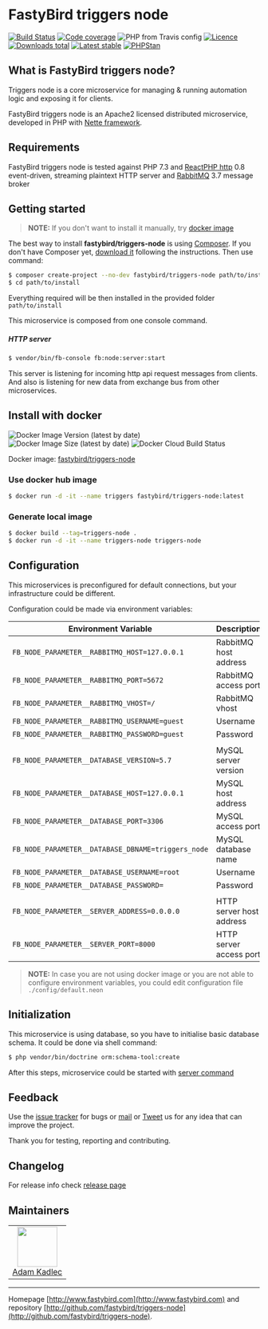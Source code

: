 # FastyBird triggers node

[![Build Status](https://img.shields.io/travis/FastyBird/triggers-node.svg?style=flat-square)](https://travis-ci.org/FastyBird/triggers-node)
[![Code coverage](https://img.shields.io/coveralls/FastyBird/triggers-node.svg?style=flat-square)](https://coveralls.io/r/FastyBird/triggers-node)
![PHP from Travis config](https://img.shields.io/travis/php-v/fastybird/triggers-node?style=flat-square)
[![Licence](https://img.shields.io/packagist/l/FastyBird/triggers-node.svg?style=flat-square)](https://packagist.org/packages/FastyBird/triggers-node)
[![Downloads total](https://img.shields.io/packagist/dt/FastyBird/triggers-node.svg?style=flat-square)](https://packagist.org/packages/FastyBird/triggers-node)
[![Latest stable](https://img.shields.io/packagist/v/FastyBird/triggers-node.svg?style=flat-square)](https://packagist.org/packages/FastyBird/triggers-node)
[![PHPStan](https://img.shields.io/badge/PHPStan-enabled-brightgreen.svg?style=flat-square)](https://github.com/phpstan/phpstan)

## What is FastyBird triggers node?

Triggers node is a core microservice for managing & running automation logic and exposing it for clients.

FastyBird triggers node is an Apache2 licensed distributed microservice, developed in PHP with [Nette framework](https://nette.org).

## Requirements

FastyBird triggers node is tested against PHP 7.3 and [ReactPHP http](https://github.com/reactphp/http) 0.8 event-driven, streaming plaintext HTTP server and [RabbitMQ](https://www.rabbitmq.com/) 3.7 message broker

## Getting started

> **NOTE:** If you don't want to install it manually, try [docker image](#install-with-docker)

The best way to install **fastybird/triggers-node** is using [Composer](http://getcomposer.org/). If you don't have Composer yet, [download it](https://getcomposer.org/download/) following the instructions.
Then use command:

```sh
$ composer create-project --no-dev fastybird/triggers-node path/to/install
$ cd path/to/install
```

Everything required will be then installed in the provided folder `path/to/install`

This microservice is composed from one console command.

##### HTTP server

```sh
$ vendor/bin/fb-console fb:node:server:start
```

This server is listening for incoming http api request messages from clients.
And also is listening for new data from exchange bus from other microservices.

## Install with docker

![Docker Image Version (latest by date)](https://img.shields.io/docker/v/fastybird/triggers-node?style=flat-square)
![Docker Image Size (latest by date)](https://img.shields.io/docker/image-size/fastybird/triggers-node?style=flat-square)
![Docker Cloud Build Status](https://img.shields.io/docker/cloud/build/fastybird/triggers-node?style=flat-square)

Docker image: [fastybird/triggers-node](https://hub.docker.com/r/fastybird/triggers-node/)

### Use docker hub image

```bash
$ docker run -d -it --name triggers fastybird/triggers-node:latest
```

### Generate local image

```bash
$ docker build --tag=triggers-node .
$ docker run -d -it --name triggers-node triggers-node
```

## Configuration

This microservices is preconfigured for default connections, but your infrastructure could be different.

Configuration could be made via environment variables:

| Environment Variable | Description |
| ---------------------- | ---------------------------- |
| `FB_NODE_PARAMETER__RABBITMQ_HOST=127.0.0.1` | RabbitMQ host address |
| `FB_NODE_PARAMETER__RABBITMQ_PORT=5672` | RabbitMQ access port |
| `FB_NODE_PARAMETER__RABBITMQ_VHOST=/` | RabbitMQ vhost |
| `FB_NODE_PARAMETER__RABBITMQ_USERNAME=guest` | Username |
| `FB_NODE_PARAMETER__RABBITMQ_PASSWORD=guest` | Password |
| | |
| `FB_NODE_PARAMETER__DATABASE_VERSION=5.7` | MySQL server version |
| `FB_NODE_PARAMETER__DATABASE_HOST=127.0.0.1` | MySQL host address |
| `FB_NODE_PARAMETER__DATABASE_PORT=3306` | MySQL access port |
| `FB_NODE_PARAMETER__DATABASE_DBNAME=triggers_node` | MySQL database name |
| `FB_NODE_PARAMETER__DATABASE_USERNAME=root` | Username |
| `FB_NODE_PARAMETER__DATABASE_PASSWORD=` | Password |
| | |
| `FB_NODE_PARAMETER__SERVER_ADDRESS=0.0.0.0` | HTTP server host address |
| `FB_NODE_PARAMETER__SERVER_PORT=8000` | HTTP server access port |

> **NOTE:** In case you are not using docker image or you are not able to configure environment variables, you could edit configuration file `./config/default.neon`

## Initialization

This microservice is using database, so you have to initialise basic database schema. It could be done via shell command:

```sh
$ php vendor/bin/doctrine orm:schema-tool:create
```

After this steps, microservice could be started with [server command](#http-server)

## Feedback

Use the [issue tracker](https://github.com/FastyBird/triggers-node/issues) for bugs or [mail](mailto:info@fastybird.com) or [Tweet](https://twitter.com/fastybird) us for any idea that can improve the project.

Thank you for testing, reporting and contributing.

## Changelog

For release info check [release page](https://github.com/FastyBird/triggers-node/releases)

## Maintainers

<table>
	<tbody>
		<tr>
			<td align="center">
				<a href="https://github.com/akadlec">
					<img width="80" height="80" src="https://avatars3.githubusercontent.com/u/1866672?s=460&amp;v=4">
				</a>
				<br>
				<a href="https://github.com/akadlec">Adam Kadlec</a>
			</td>
		</tr>
	</tbody>
</table>

***
Homepage [http://www.fastybird.com](http://www.fastybird.com) and repository [http://github.com/fastybird/triggers-node](http://github.com/fastybird/triggers-node).
